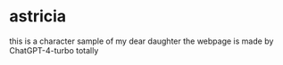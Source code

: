 # astricia
this is a character sample of my dear daughter
the webpage is made by ChatGPT-4-turbo totally
